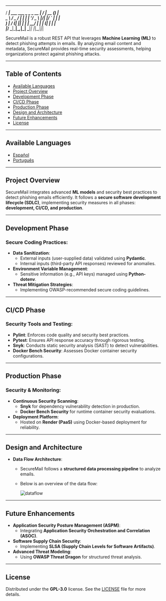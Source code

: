  ____                           __  __       _ _ 
/ ___|  ___  ___ _   _ _ __ ___|  \/  | __ _(_) |                                                                             
\___ \ / _ \/ __| | | | '__/ _ \ |\/| |/ _` | | |                                                                             
 ___) |  __/ (__| |_| | | |  __/ |  | | (_| | | |                                                                             
|____/ \___|\___|\__,_|_|  \___|_|  |_|\__,_|_|_|


SecureMail is a robust REST API that leverages **Machine Learning (ML)** to detect phishing attempts in emails. By analyzing email content and metadata, SecureMail provides real-time security assessments, helping organizations protect against phishing attacks.


---

## Table of Contents
- [Available Languages](#available-languages)
- [Project Overview](#project-overview)
- [Development Phase](#development-phase)
- [CI/CD Phase](#cicd-phase)
- [Production Phase](#production-phase)
- [Design and Architecture](#design-and-architecture)
- [Future Enhancements](#future-enhancements)
- [License](#license)

---

## Available Languages
- [Español](README.es.md)
- [Português](README.pt.md)

---

## Project Overview
SecureMail integrates advanced **ML models** and security best practices to detect phishing emails efficiently. It follows a **secure software development lifecycle (SDLC)**, implementing security measures in all phases: **development, CI/CD, and production**.

---

## Development Phase

### Secure Coding Practices:
- **Data Sanitization**:
  - External inputs (user-supplied data) validated using **Pydantic**.
  - Internal inputs (third-party API responses) reviewed for anomalies.
- **Environment Variable Management**:
  - Sensitive information (e.g., API keys) managed using **Python-dotenv**.
- **Threat Mitigation Strategies**:
  - Implementing OWASP-recommended secure coding guidelines.
  
---

## CI/CD Phase

### Security Tools and Testing:
- **Pylint**: Enforces code quality and security best practices.
- **Pytest**: Ensures API response accuracy through rigorous testing.
- **Snyk**: Conducts static security analysis (SAST) to detect vulnerabilities.
- **Docker Bench Security**: Assesses Docker container security configurations.

---

## Production Phase

### Security & Monitoring:
- **Continuous Security Scanning**:
  - **Snyk** for dependency vulnerability detection in production.
  - **Docker Bench Security** for runtime container security evaluations.
- **Deployment Platform**:
  - Hosted on **Render (PaaS)** using Docker-based deployment for reliability.
  
---

## Design and Architecture

- **Data Flow Architecture**:
  - SecureMail follows a **structured data processing pipeline** to analyze emails.
  - Below is an overview of the data flow:
  
    ![dataflow](https://github.com/user-attachments/assets/031fe97e-8b09-4a9d-b254-2b63db6487cb)

---

## Future Enhancements

- **Application Security Posture Management (ASPM)**:
  - Integrating **Application Security Orchestration and Correlation (ASOC)**.
- **Software Supply Chain Security**:
  - Implementing **SLSA (Supply Chain Levels for Software Artifacts)**.
- **Advanced Threat Modeling**:
  - Using **OWASP Threat Dragon** for structured threat analysis.

---

## License
Distributed under the **GPL-3.0** license. See the [LICENSE](./LICENSE) file for more details.
